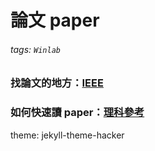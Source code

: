 # 論文 paper
###### tags: `Winlab`
### 找論文的地方：[IEEE](https://ieeexplore.ieee.org/Xplore/home.jsp) 
### 如何快速讀 paper：[理科參考](https://www.ptt.cc/bbs/Gossiping/M.1554038688.A.606.html?fbclid=IwAR0ioY6_N0n9tWHjjGscj7XMSCthb1ACmHbKM3SvFKCUnFFQaBdAZFkNT5o)


theme: jekyll-theme-hacker
